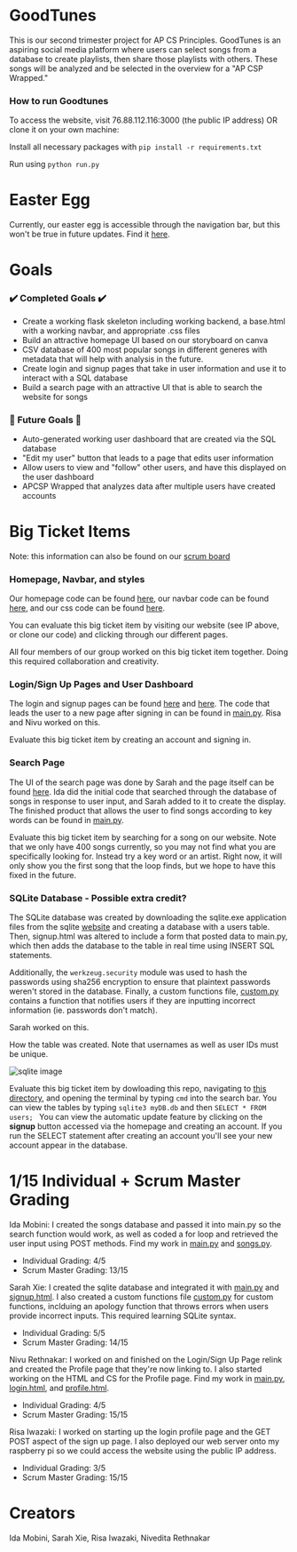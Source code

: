 # GoodTunes
This is our second trimester project for AP CS Principles. GoodTunes is an aspiring social media platform where users can select songs from a database to create playlists, then share those playlists with others. These songs will be analyzed and be selected in the overview for a "AP CSP Wrapped."

### How to run Goodtunes
To access the website, visit 76.88.112.116:3000 (the public IP address) OR clone it on your own machine:

Install all necessary packages with `pip install -r requirements.txt`

Run using `python run.py`

# Easter Egg
Currently, our easter egg is accessible through the navigation bar, but this won't be true in future updates. Find it [here](templates/apjournal.html).

# Goals

### ✔️ Completed Goals ✔️
* Create a working flask skeleton including working backend, a base.html with a working navbar, and appropriate .css files
* Build an attractive homepage UI based on our storyboard on canva
* CSV database of 400 most popular songs in different generes with metadata that will help with analysis in the future.
* Create login and signup pages that take in user information and use it to interact with a SQL database
* Build a search page with an attractive UI that is able to search the website for songs

### 📝 Future Goals 📝
* Auto-generated working user dashboard that are created via the SQL database
* "Edit my user" button that leads to a page that edits user information
* Allow users to view and "follow" other users, and have this displayed on the user dashboard
* APCSP Wrapped that analyzes data after multiple users have created accounts

# Big Ticket Items
Note: this information can also be found on our [scrum board](https://github.com/sarahwxie/GoodTunes/projects/1)

### Homepage, Navbar, and styles
Our homepage code can be found [here](templates/home.html), our navbar code can be found [here](templates/nav.html), and our css code can be found [here](templates/styles.html).

You can evaluate this big ticket item by visiting our website (see IP above, or clone our code) and clicking through our different pages. 

All four members of our group worked on this big ticket item together. Doing this required collaboration and creativity. 

### Login/Sign Up Pages and User Dashboard
The login and signup pages can be found [here](templates/login.html) and [here](templates/signup.html). The code that leads the user to a new page after signing in can be found in [main.py](main.py). Risa and Nivu worked on this.

Evaluate this big ticket item by creating an account and signing in. 

### Search Page
The UI of the search page was done by Sarah and the page itself can be found [here](templates/search.html). Ida did the initial code that searched through the database of songs in response to user input, and Sarah added to it to create the display. The finished product that allows the user to find songs according to key words can be found in [main.py](main.py). 

Evaluate this big ticket item by searching for a song on our website. Note that we only have 400 songs currently, so you may not find what you are specifically looking for. Instead try a key word or an artist. Right now, it will only show you the first song that the loop finds, but we hope to have this fixed in the future. 

### SQLite Database - Possible extra credit?
The SQLite database was created by downloading the sqlite.exe application files from the sqlite [website](https://www.sqlite.org/download.html) and creating a database with a users table. Then, signup.html was altered to include a form that posted data to main.py, which then adds the database to the table in real time using INSERT SQL statements. 

Additionally, the `werkzeug.security` module was used to hash the passwords using sha256 encryption to ensure that plaintext passwords weren't stored in the database. Finally, a custom functions file, [custom.py](custom.py) contains a function that notifies users if they are inputting incorrect information (ie. passwords don't match).

Sarah worked on this. 

How the table was created. Note that usernames as well as user IDs must be unique.

![sqlite image](static/assets/Capture.PNG)

Evaluate this big ticket item by dowloading this repo, navigating to [this directory](https://github.com/sarahwxie/GoodTunes/tree/main/models), and opening the terminal by typing `cmd` into the search bar. You can view the tables by typing ``sqlite3 myDB.db`` and then ``SELECT * FROM users; ``
You can view the automatic update feature by clicking on the **signup** button accessed via the homepage and creating an account. If you run the SELECT statement after creating an account you'll see your new account appear in the database. 

# 1/15 Individual + Scrum Master Grading
Ida Mobini: I created the songs database and passed it into main.py so the search function would work, as well as coded a for loop and retrieved the user input using POST methods. Find my work in [main.py](main.py) and [songs.py](songs.py). 
* Individual Grading: 4/5 
* Scrum Master Grading: 13/15

Sarah Xie: I created the sqlite database and integrated it with [main.py](main.py) and [signup.html](templates/signup.html). I also created a custom functions file [custom.py](custom.py) for custom functions, inclduing an apology function that throws errors when users provide incorrect inputs. This required learning SQLite syntax. 
* Individual Grading: 5/5
* Scrum Master Grading: 14/15 

Nivu Rethnakar: I worked on and finished on the Login/Sign Up Page relink and created the Profile page that they're now linking to. I also started working on the HTML and CS for the Profile page. Find my work in [main.py](main.py), [login.html](login.html), and [profile.html](profile.html).
* Individual Grading: 4/5
* Scrum Master Grading: 15/15

Risa Iwazaki: I worked on starting up the login profile page and the GET POST aspect of the sign up page. I also deployed our web server onto my raspberry pi so we could access the website using the public IP address. 
* Individual Grading: 3/5
* Scrum Master Grading: 15/15 


# Creators
Ida Mobini, Sarah Xie, Risa Iwazaki, Nivedita Rethnakar 

